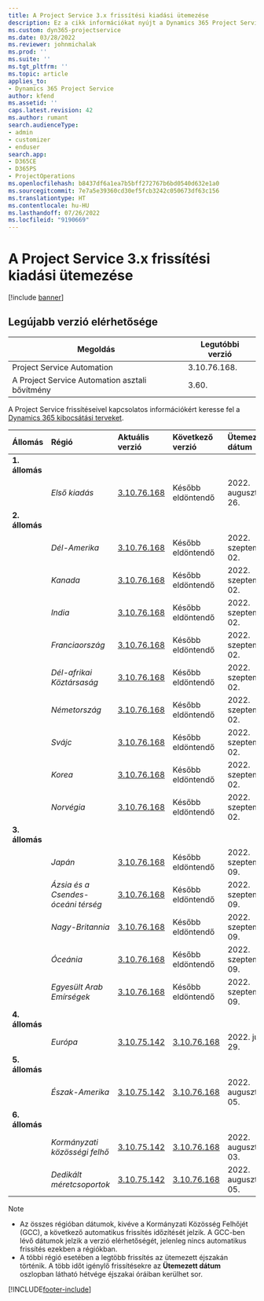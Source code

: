 ```yaml
---
title: A Project Service 3.x frissítési kiadási ütemezése
description: Ez a cikk információkat nyújt a Dynamics 365 Project Service Automation.
ms.custom: dyn365-projectservice
ms.date: 03/28/2022
ms.reviewer: johnmichalak
ms.prod: ''
ms.suite: ''
ms.tgt_pltfrm: ''
ms.topic: article
applies_to:
- Dynamics 365 Project Service
author: kfend
ms.assetid: ''
caps.latest.revision: 42
ms.author: rumant
search.audienceType:
- admin
- customizer
- enduser
search.app:
- D365CE
- D365PS
- ProjectOperations
ms.openlocfilehash: b8437df6a1ea7b5bff272767b6bd0540d632e1a0
ms.sourcegitcommit: 7e7a5e39360cd30ef5fcb3242c050673df63c156
ms.translationtype: HT
ms.contentlocale: hu-HU
ms.lasthandoff: 07/26/2022
ms.locfileid: "9190669"
---
```

# <a name="update-release-schedule-for-project-service-3x"></a>A Project Service 3.x frissítési kiadási ütemezése

[!include [banner](../includes/psa-now-project-operations.md)]

## <a name="latest-version-availability"></a>Legújabb verzió elérhetősége

| Megoldás  | Legutóbbi verzió |
|-------|----|
| Project Service Automation    | 3.10.76.168. |
| A Project Service Automation asztali bővítmény                | 3.60.          |

A Project Service frissítéseivel kapcsolatos információkért keresse fel a [Dynamics 365 kibocsátási terveket](/dynamics365/release-plans/). 

| Állomás  | Régió | Aktuális verzió | Következő verzió |  Ütemezett dátum
| :---   | :---   | :---   | :---   |:---   |         
|<strong>1. állomás</strong> | |  |  | |
| | <i>Első kiadás</i> | [3.10.76.168](whats-new-ur-45.md) | Később eldöntendő | 2022. augusztus 26.
|<strong>2. állomás</strong> | |  |  | |
| | <i>Dél-Amerika</i> | [3.10.76.168](whats-new-ur-45.md) | Később eldöntendő | 2022. szeptember 02.
| | <i>Kanada</i> | [3.10.76.168](whats-new-ur-45.md) | Később eldöntendő | 2022. szeptember 02.
| | <i>India</i> | [3.10.76.168](whats-new-ur-45.md) | Később eldöntendő | 2022. szeptember 02.
| | <i>Franciaország</i> | [3.10.76.168](whats-new-ur-45.md) | Később eldöntendő | 2022. szeptember 02.
| | <i>Dél-afrikai Köztársaság</i> | [3.10.76.168](whats-new-ur-45.md) | Később eldöntendő | 2022. szeptember 02.
| | <i>Németország</i> | [3.10.76.168](whats-new-ur-45.md) | Később eldöntendő | 2022. szeptember 02.
| | <i>Svájc</i> | [3.10.76.168](whats-new-ur-45.md) | Később eldöntendő | 2022. szeptember 02.
| | <i>Korea</i> | [3.10.76.168](whats-new-ur-45.md) | Később eldöntendő | 2022. szeptember 02.
| | <i>Norvégia</i> | [3.10.76.168](whats-new-ur-45.md) | Később eldöntendő | 2022. szeptember 02.
|<strong>3. állomás</strong> | |  |  | |
| | <i>Japán</i> | [3.10.76.168](whats-new-ur-45.md) | Később eldöntendő | 2022. szeptember 09.
| | <i>Ázsia és a Csendes-óceáni térség</i> | [3.10.76.168](whats-new-ur-45.md) | Később eldöntendő | 2022. szeptember 09.
| | <i>Nagy-Britannia</i> | [3.10.76.168](whats-new-ur-45.md) | Később eldöntendő | 2022. szeptember 09.
| | <i>Óceánia</i> | [3.10.76.168](whats-new-ur-45.md) | Később eldöntendő | 2022. szeptember 09.
| | <i>Egyesült Arab Emírségek</i> | [3.10.76.168](whats-new-ur-45.md) | Később eldöntendő | 2022. szeptember 09.
|<strong>4. állomás</strong> | |  |  | |
| | <i>Európa</i> | [3.10.75.142](whats-new-ur-44.md) | [3.10.76.168](whats-new-ur-45.md) | 2022. július 29.
|<strong>5. állomás</strong> | |  |  | |
| | <i>Észak-Amerika</i> | [3.10.75.142](whats-new-ur-44.md) | [3.10.76.168](whats-new-ur-45.md) | 2022. augusztus 05.
|<strong>6. állomás</strong> | |  |  | |
| | <i>Kormányzati közösségi felhő</i> | [3.10.75.142](whats-new-ur-44.md) | [3.10.76.168](whats-new-ur-45.md) | 2022. augusztus 03.
| | <i>Dedikált méretcsoportok</i> | [3.10.75.142](whats-new-ur-44.md) | [3.10.76.168](whats-new-ur-45.md) | 2022. augusztus 05.




>[!Note]
> - Az összes régióban dátumok, kivéve a Kormányzati Közösség Felhőjét (GCC), a következő automatikus frissítés időzítését jelzik. A GCC-ben lévő dátumok jelzik a verzió elérhetőségét, jelenleg nincs automatikus frissítés ezekben a régiókban.
> - A többi régió esetében a legtöbb frissítés az ütemezett éjszakán történik. A több időt igénylő frissítésekre az **Ütemezett dátum** oszlopban látható hétvége éjszakai óráiban kerülhet sor.


[!INCLUDE[footer-include](../includes/footer-banner.md)]
